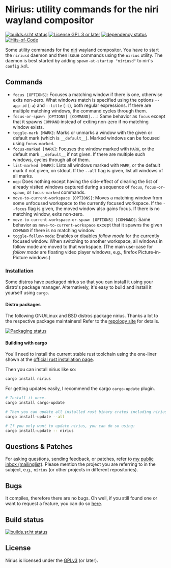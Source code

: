 # Nirius: utility commands for the niri wayland compositor

[![builds.sr.ht status](https://builds.sr.ht/~tsdh/nirius.svg)](https://builds.sr.ht/~tsdh/nirius?)
[![License GPL 3 or later](https://img.shields.io/crates/l/nirius.svg)](https://www.gnu.org/licenses/gpl-3.0.en.html)
[![dependency status](https://deps.rs/repo/sourcehut/~tsdh/nirius/status.svg)](https://deps.rs/repo/sourcehut/~tsdh/nirius)
[![Hits-of-Code](https://hitsofcode.com/sourcehut/~tsdh/nirius?branch=main)](https://hitsofcode.com/sourcehut/~tsdh/nirius/view?branch=main)

Some utility commands for the [niri](https://github.com/YaLTeR/niri/) wayland
compositor.  You have to start the `niriusd` daemon and then issue commands
using the `nirius` utility.  The daemon is best started by adding
`spawn-at-startup "niriusd"` to niri's `config.kdl`.

## <a id="installation">Commands</a>

- `focus [OPTIONS]`: Focuses a matching window if there is one, otherwise exits
  non-zero.  What windows match is specified using the options `--app-id`
  (`-a`) and `--title` (`-t`), both regular expressions.  If there are multiple
  matching windows, the command cycles through them.
- `focus-or-spawn [OPTIONS] [COMMAND]...`: Same behavior as `focus` except that
  it spawns `COMMAND` instead of exiting non-zero if no matching window exists.
- `toggle-mark [MARK]`: Marks or unmarks a window with the given or default
  mark (which is `__default__`).  Marked windows can be focused using
  `focus-marked`.
- `focus-marked [MARK]`: Focuses the window marked with `MARK`, or the default
  mark `__default__` if not given.  If there are multiple such windows, cycles
  through all of them.
- `list-marked [MARK]`: Lists all windows marked with `MARK`, or the default
  mark if not given, on stdout.  If the `--all` flag is given, list all windows
  of all marks.
- `nop`: Does nothing except having the side-effect of clearing the list of
  already visited windows captured during a sequence of `focus`,
  `focus-or-spawn`, or `focus-marked` commands.
- `move-to-current-workspace [OPTIONS]`: Moves a matching window from some
  unfocused workspace to the currently focused workspace.  If the `--focus`
  flag is given, the moved window also gains focus.  If there is no matching
  window, exits non-zero.
- `move-to-current-workspace-or-spawn [OPTIONS] [COMMAND]`: Same behavior as
  `move-to-current-workspace` except that it spawns the given `COMMAND` if
  there is no matching window.
- `toggle-follow-mode`: Enables or disables *follow mode* for the currently
  focused window.  When switching to another workspace, all windows in follow
  mode are moved to that workspace.  (The main use-case for *follow mode* are
  floating video player windows, e.g., firefox Picture-in-Picture windows.)

### <a id="installation">Installation</a>

Some distros have packaged nirius so that you can install it using your
distro's package manager.  Alternatively, it's easy to build and install it
yourself using `cargo`.

#### Distro packages

The following GNU/Linux and BSD distros package nirius.  Thanks a lot to the
respective package maintainers!  Refer to the [repology
site](https://repology.org/project/nirius/versions) for details.

[![Packaging status](https://repology.org/badge/vertical-allrepos/nirius.svg)](https://repology.org/project/nirius/versions)

#### Building with cargo

You'll need to install the current stable rust toolchain using the one-liner
shown at the [official rust installation
page](https://www.rust-lang.org/tools/install).

Then you can install nirius like so:
```sh
cargo install nirius
```

For getting updates easily, I recommend the cargo `cargo-update` plugin.
```sh
# Install it once.
cargo install cargo-update

# Then you can update all installed rust binary crates including nirius using:
cargo install-update --all

# If you only want to update nirius, you can do so using:
cargo install-update -- nirius
```

## <a id="questions-and-patches">Questions & Patches</a>

For asking questions, sending feedback, or patches, refer to [my public inbox
(mailinglist)](https://lists.sr.ht/~tsdh/public-inbox).  Please mention the
project you are referring to in the subject, e.g., `nirius` (or other projects
in different repositories).

## <a id="bugs">Bugs</a>

It compiles, therefore there are no bugs.  Oh well, if you still found one or
want to request a feature, you can do so
[here](https://todo.sr.ht/~tsdh/nirius).

## <a id="build-status">Build status</a>

[![builds.sr.ht status](https://builds.sr.ht/~tsdh/nirius.svg)](https://builds.sr.ht/~tsdh/nirius?)

## <a id="license">License</a>

Nirius is licensed under the
[GPLv3](https://www.gnu.org/licenses/gpl-3.0.en.html) (or later).
